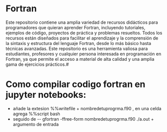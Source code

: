 # Fortran
Este repositorio contiene una amplia variedad de recursos didácticos para programadores que quieran aprender Fortran, incluyendo tutoriales, ejemplos de código, proyectos de práctica y problemas resueltos. Todos los recursos están diseñados para facilitar el aprendizaje y la comprensión de la sintaxis y estructura del lenguaje Fortran, desde lo más básico hasta técnicas avanzadas. Este repositorio es una herramienta valiosa para estudiantes, profesores y cualquier persona interesada en programación en Fortran, ya que permite el acceso a material de alta calidad y una amplia gama de ejercicios prácticos.# 

# Como compilar codigo fortran en jupyter notebooks: 
- añade la extesion %%writefile + nombredetuprogrma.f90 , en una celda agrega %%script bash
- seguido de  -- gfortran -ffree-form  nombredetuprogrma.f90 ./a.out + argumento de entrada


